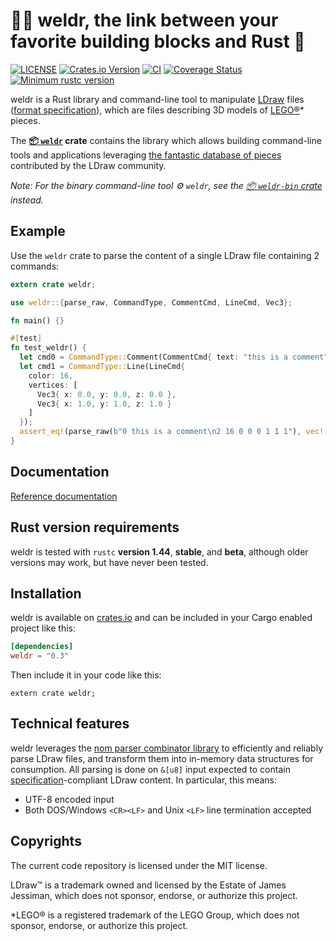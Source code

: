 # 👨‍🏭 weldr, the link between your favorite building blocks and Rust 🧱

[![LICENSE](https://img.shields.io/badge/license-MIT-blue.svg)](LICENSE)
[![Crates.io Version](https://img.shields.io/crates/v/weldr.svg)](https://crates.io/crates/weldr)
[![CI](https://github.com/djeedai/weldr/workflows/CI/badge.svg?branch=main)](https://github.com/djeedai/weldr/actions?query=workflow%3ACI)
[![Coverage Status](https://coveralls.io/repos/github/djeedai/weldr/badge.svg?branch=main)](https://coveralls.io/github/djeedai/weldr?branch=main)
[![Minimum rustc version](https://img.shields.io/badge/rustc-1.44.0+-lightgray.svg)](#rust-version-requirements)

weldr is a Rust library and command-line tool to manipulate [LDraw](https://www.ldraw.org/) files ([format specification](https://www.ldraw.org/article/218.html)), which are files describing 3D models of [LEGO®](http://www.lego.com)* pieces.

The **[📦 `weldr`](https://crates.io/crates/weldr) crate** contains the library which allows building command-line tools and applications leveraging [the fantastic database of pieces](https://www.ldraw.org/cgi-bin/ptlist.cgi) contributed by the LDraw community.

_Note: For the binary command-line tool ⚙ `weldr`, see the [📦 `weldr-bin` crate](https://crates.io/crates/weldr-bin) instead._

## Example

Use the `weldr` crate to parse the content of a single LDraw file containing 2 commands:

```rust
extern crate weldr;

use weldr::{parse_raw, CommandType, CommentCmd, LineCmd, Vec3};

fn main() {}

#[test]
fn test_weldr() {
  let cmd0 = CommandType::Comment(CommentCmd{ text: "this is a comment".to_string() });
  let cmd1 = CommandType::Line(LineCmd{
    color: 16,
    vertices: [
      Vec3{ x: 0.0, y: 0.0, z: 0.0 },
      Vec3{ x: 1.0, y: 1.0, z: 1.0 }
    ]
  });
  assert_eq!(parse_raw(b"0 this is a comment\n2 16 0 0 0 1 1 1"), vec![cmd0, cmd1]);
}
```

## Documentation

[Reference documentation](https://docs.rs/weldr)

## Rust version requirements

weldr is tested with `rustc` **version 1.44**, **stable**, and **beta**, although older versions may work, but have never been tested.

## Installation

weldr is available on [crates.io](https://crates.io/crates/weldr) and can be included in your Cargo enabled project like this:

```toml
[dependencies]
weldr = "0.3"
```

Then include it in your code like this:

```rust,ignore
extern crate weldr;
```

## Technical features

weldr leverages the [nom parser combinator library](https://crates.io/crates/nom) to efficiently and reliably parse LDraw files, and transform them into in-memory data structures for consumption. All parsing is done on `&[u8]` input expected to contain [specification](https://www.ldraw.org/article/218.html)-compliant LDraw content. In particular, this means:

- UTF-8 encoded input
- Both DOS/Windows `<CR><LF>` and Unix `<LF>` line termination accepted

## Copyrights

The current code repository is licensed under the MIT license.

LDraw™ is a trademark owned and licensed by the Estate of James Jessiman, which does not sponsor, endorse, or authorize this project.

*LEGO® is a registered trademark of the LEGO Group, which does not sponsor, endorse, or authorize this project.
